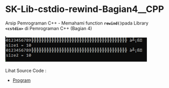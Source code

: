 # SK-Lib-cstdio-rewind-Bagian4__CPP
Arsip Pemrograman C++ - Memahami function <code><b>rewind()</b></code>pada Library <code><b>&lt;cstdio></b></code> di Pemrograman C++ (Bagian 4)<br><br>
<img src="https://github.com/RizkyKhapidsyah/SK-Lib-cstdio-rewind-Bagian4__CPP/blob/master/SK-Lib-cstdio-rewind-Bagian4__CPP/x64/Result/001.PNG"><br><br>
Lihat Source Code : <br>
- <a href="https://github.com/RizkyKhapidsyah/SK-Lib-cstdio-rewind-Bagian4__CPP/blob/master/SK-Lib-cstdio-rewind-Bagian4__CPP/Source.cpp">Program</a>

